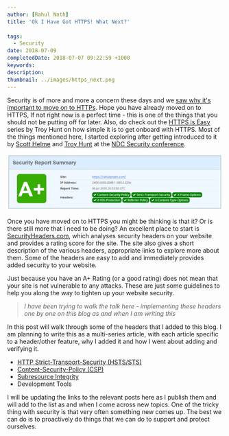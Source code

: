 ```yaml
---
author: [Rahul Nath]
title: 'Ok I Have Got HTTPS! What Next?'
  
tags:
  - Security
date: 2018-07-09
completedDate: 2018-07-07 09:22:59 +1000
keywords:
description:
thumbnail: ../images/https_next.png
---
```


Security is of more and more a concern these days and we [saw why it's important to move on to HTTPs](https://www.rahulpnath.com/blog/https-for-free-and-why-you-should-care/). Hope you have already moved on to HTTPS, If not right now is a perfect time - this is one of the things that you should not be putting off for later. Also, do check out the [HTTPS is Easy](https://httpsiseasy.com/) series by Troy Hunt on how simple it is to get onboard with HTTPS. Most of the things mentioned here, I started exploring after getting introduced to it by [Scott Helme](https://scotthelme.co.uk/) and [Troy Hunt](https://www.troyhunt.com/) at the [NDC Security conference](https://www.rahulpnath.com/blog/ndc-security-2018-overview-and-key-takeaways/).

<a href="https://securityheaders.com/?q=rahulpnath.com&followRedirects=on">
    <img
        src="../images/https_next.png"
        alt="Security Report Summary from SecurityHeaders.com"
        class="center" />
</a>

Once you have moved on to HTTPS you might be thinking is that it? Or is there still more that I need to be doing? An excellent place to start is [SecurityHeaders.com](https://securityheaders.com/), which analyses security headers on your website and provides a rating score for the site. The site also gives a short description of the various headers, appropriate links to explore more about them. Some of the headers are easy to add and immediately provides added security to your website.

<div class="alert alert-warning">
Just because you have an A+ Rating (or a good rating) does not mean that your site is not vulnerable to any attacks. These are just some guidelines to help you along the way to tighten up your website security.
</div>

> _I have been trying to walk the talk here - implementing these headers one by one on this blog as and when I am writing this_

In this post will walk through some of the headers that I added to this blog. I am planning to write this as a multi-series article, with each article specific to a header/other feature, why I added it and how I went about adding and verifying it.

- [HTTP Strict-Transport-Security (HSTS/STS)](/blog/http-strict-transport-security-sts-or-hsts)
- [Content-Security-Policy (CSP)](/blog/http-content-security-policy-csp/)
- [Subresource Integrity](/blog/subresource-integrity-sri/)
- Development Tools

I will be updating the links to the relevant posts here as I publish them and will add to the list as and when I come across new topics. One of the tricky thing with security is that very often something new comes up. The best we can do is to proactively do things that we can do to support and protect ourselves.
